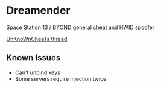 # Dreamender
Space Station 13 / BYOND general cheat and HWID spoofer

[UnKnoWnCheaTs thread](https://www.unknowncheats.me/forum/other-games/516467-syndicate-byond-ss13-cheat-spoofer.html)

## Known Issues
- Can't unbind keys
- Some servers require injection twice